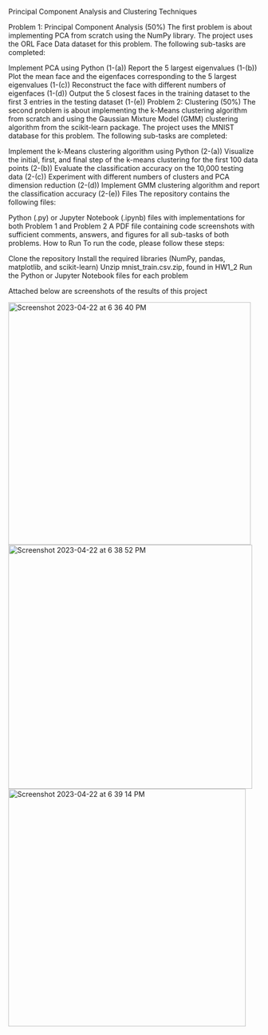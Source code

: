 Principal Component Analysis and Clustering Techniques

Problem 1: Principal Component Analysis (50%)
The first problem is about implementing PCA from scratch using the NumPy library. The project uses the ORL Face Data dataset for this problem. The following sub-tasks are completed:

Implement PCA using Python (1-(a))
Report the 5 largest eigenvalues (1-(b))
Plot the mean face and the eigenfaces corresponding to the 5 largest eigenvalues (1-(c))
Reconstruct the face with different numbers of eigenfaces (1-(d))
Output the 5 closest faces in the training dataset to the first 3 entries in the testing dataset (1-(e))
Problem 2: Clustering (50%)
The second problem is about implementing the k-Means clustering algorithm from scratch and using the Gaussian Mixture Model (GMM) clustering algorithm from the scikit-learn package. The project uses the MNIST database for this problem. The following sub-tasks are completed:

Implement the k-Means clustering algorithm using Python (2-(a))
Visualize the initial, first, and final step of the k-means clustering for the first 100 data points (2-(b))
Evaluate the classification accuracy on the 10,000 testing data (2-(c))
Experiment with different numbers of clusters and PCA dimension reduction (2-(d))
Implement GMM clustering algorithm and report the classification accuracy (2-(e))
Files
The repository contains the following files:

Python (.py) or Jupyter Notebook (.ipynb) files with implementations for both Problem 1 and Problem 2
A PDF file containing code screenshots with sufficient comments, answers, and figures for all sub-tasks of both problems.
How to Run
To run the code, please follow these steps:

Clone the repository
Install the required libraries (NumPy, pandas, matplotlib, and scikit-learn)
Unzip mnist_train.csv.zip, found in HW1_2
Run the Python or Jupyter Notebook files for each problem

Attached below are screenshots of the results of this project

<img width="486" alt="Screenshot 2023-04-22 at 6 36 40 PM" src="https://user-images.githubusercontent.com/81645440/233814629-4ebf0cb2-6b90-4a40-b037-1a8872bf2be5.png">

<img width="489" alt="Screenshot 2023-04-22 at 6 38 52 PM" src="https://user-images.githubusercontent.com/81645440/233814677-82ca51a5-17ff-423a-9ed9-8184bfefdf5a.png">

<img width="476" alt="Screenshot 2023-04-22 at 6 39 14 PM" src="https://user-images.githubusercontent.com/81645440/233814690-ba2f0234-f5b0-4972-a3bb-4e38c9900227.png">
